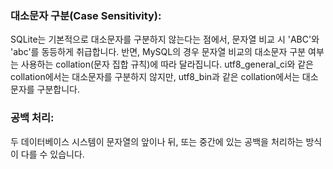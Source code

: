 
### 대소문자 구분(Case Sensitivity):

SQLite는 기본적으로 대소문자를 구분하지 않는다는 점에서, 문자열 비교 시 'ABC'와 'abc'를 동등하게 취급합니다.
반면, MySQL의 경우 문자열 비교의 대소문자 구분 여부는 사용하는 collation(문자 집합 규칙)에 따라 달라집니다. utf8_general_ci와 같은 collation에서는 대소문자를 구분하지 않지만, utf8_bin과 같은 collation에서는 대소문자를 구분합니다.
### 공백 처리:

두 데이터베이스 시스템이 문자열의 앞이나 뒤, 또는 중간에 있는 공백을 처리하는 방식이 다를 수 있습니다.